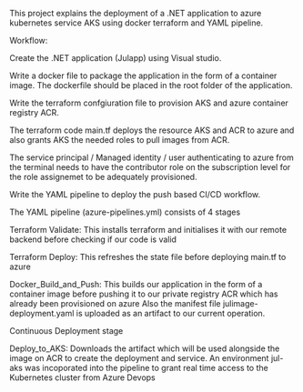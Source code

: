 This project explains the deployment of a .NET application to azure kubernetes service AKS using docker terraform and YAML pipeline.

Workflow:

Create the .NET application (Julapp) using Visual studio.

Write a docker file to package the application in the form of a container image. 
The dockerfile should be placed in the root folder of the application.

Write the terraform confgiuration file to provision AKS and azure container registry ACR.

The terraform code main.tf deploys the resource AKS and ACR to azure and also grants AKS the needed roles to pull images from ACR.

The service principal / Managed identity / user authenticating to azure from the terminal needs to have the contributor role on the subscription level for the role assignemet to be adequately provisioned.

Write the YAML pipeline to deploy the push based CI/CD workflow.

The YAML pipeline (azure-pipelines.yml) consists of 4 stages

Terraform Validate:
This installs terraform and initialises it with our remote backend before checking if our code is valid

Terraform Deploy:
This refreshes the state file before deploying main.tf to azure

Docker_Build_and_Push:
This builds our application in the form of a container image before pushing it to our private registry ACR which has already been provisioned on azure
Also the manifest file julimage-deployment.yaml is uploaded as an artifact to our current operation.

Continuous Deployment stage

Deploy_to_AKS:
Downloads the artifact which will be used alongside the image on ACR to create the deployment and service.
An environment jul-aks was incoporated into the pipeline to grant real time access to the Kubernetes cluster from Azure Devops


